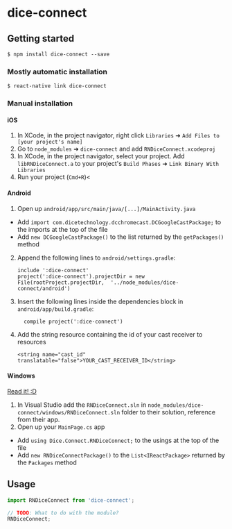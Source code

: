 
# dice-connect

## Getting started

`$ npm install dice-connect --save`

### Mostly automatic installation

`$ react-native link dice-connect`

### Manual installation


#### iOS

1. In XCode, in the project navigator, right click `Libraries` ➜ `Add Files to [your project's name]`
2. Go to `node_modules` ➜ `dice-connect` and add `RNDiceConnect.xcodeproj`
3. In XCode, in the project navigator, select your project. Add `libRNDiceConnect.a` to your project's `Build Phases` ➜ `Link Binary With Libraries`
4. Run your project (`Cmd+R`)<

#### Android

1. Open up `android/app/src/main/java/[...]/MainActivity.java`
  - Add `import com.dicetechnology.dcchromecast.DCGoogleCastPackage;` to the imports at the top of the file
  - Add `new DCGoogleCastPackage()` to the list returned by the `getPackages()` method
2. Append the following lines to `android/settings.gradle`:
  	```
  	include ':dice-connect'
  	project(':dice-connect').projectDir = new File(rootProject.projectDir, 	'../node_modules/dice-connect/android')
  	```
3. Insert the following lines inside the dependencies block in `android/app/build.gradle`:
  	```
      compile project(':dice-connect')
  	```
4. Add the string resource containing the id of your cast receiver to resources
      ```
      <string name="cast_id" translatable="false">YOUR_CAST_RECEIVER_ID</string>
      ```

#### Windows
[Read it! :D](https://github.com/ReactWindows/react-native)

1. In Visual Studio add the `RNDiceConnect.sln` in `node_modules/dice-connect/windows/RNDiceConnect.sln` folder to their solution, reference from their app.
2. Open up your `MainPage.cs` app
  - Add `using Dice.Connect.RNDiceConnect;` to the usings at the top of the file
  - Add `new RNDiceConnectPackage()` to the `List<IReactPackage>` returned by the `Packages` method


## Usage
```javascript
import RNDiceConnect from 'dice-connect';

// TODO: What to do with the module?
RNDiceConnect;
```
  
